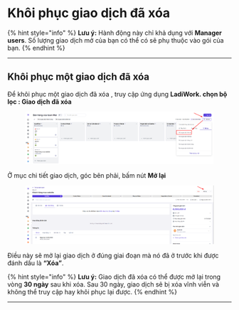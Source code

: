 # Khôi phục giao dịch đã xóa

{% hint style="info" %}
**Lưu ý:** Hành động này chỉ khả dụng với **Manager users**. Số lượng giao dịch mở của bạn có thể có sẽ phụ thuộc vào gói của bạn.
{% endhint %}

***

## Khôi phục một giao dịch đã xóa&#x20;

Để khôi phục một giao dịch đã xóa , truy cập ứng dụng **LadiWork. chọn bộ lọc : Giao dịch đã xóa**&#x20;

<figure><img src="../../../.gitbook/assets/image (4) (1) (1) (1) (1).png" alt=""><figcaption></figcaption></figure>

Ở mục chi tiết giao dịch, góc bên phải, bấm nút **Mở lại**

<figure><img src="../../../.gitbook/assets/image (1) (1) (1) (1) (1) (1).png" alt=""><figcaption></figcaption></figure>

Điều này sẽ mở lại giao dịch ở đúng giai đoạn mà nó đã ở trước khi được đánh dấu là **“Xóa”**.

{% hint style="info" %}
**Lưu ý:** Giao dịch đã xóa có thể được mở lại trong vòng **30 ngày** sau khi xóa. Sau 30 ngày, giao dịch sẽ bị xóa vĩnh viễn và không thể truy cập hay khôi phục lại được.
{% endhint %}



***

